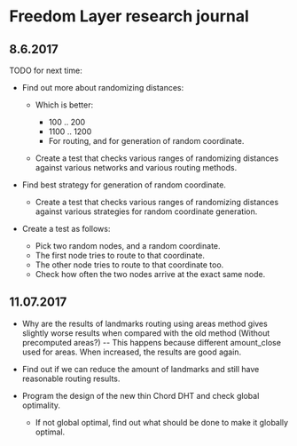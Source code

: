 # Freedom Layer research journal

## 8.6.2017

TODO for next time:

- Find out more about randomizing distances:
    - Which is better:
        - 100 .. 200
        - 1100 .. 1200
        - For routing, and for generation of random coordinate.

    - Create a test that checks various ranges of randomizing distances
      against various networks and various routing methods.

- Find best strategy for generation of random coordinate.
    - Create a test that checks various ranges of randomizing distances against
      various strategies for random coordinate generation.

- Create a test as follows:
    - Pick two random nodes, and a random coordinate.
    - The first node tries to route to that coordinate.
    - The other node tries to route to that coordinate too.
    - Check how often the two nodes arrive at the exact same node.

## 11.07.2017

- Why are the results of landmarks routing using areas method gives slightly
  worse results when compared with the old method (Without precomputed areas?)
    -- This happens because different amount_close used for areas. When
        increased, the results are good again.

- Find out if we can reduce the amount of landmarks and still have reasonable
  routing results.

- Program the design of the new thin Chord DHT and check global optimality.
    - If not global optimal, find out what should be done to make it globally
      optimal. 

